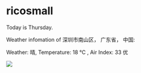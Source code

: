# ricosmall

Today is Thursday.

Weather infomation of 深圳市南山区， 广东省， 中国: 

Weather: 晴, Temperature: 18 ℃ , Air Index: 33 优

<img src="https://github-readme-stats.vercel.app/api?username=ricosmall&show_icons=true" />
